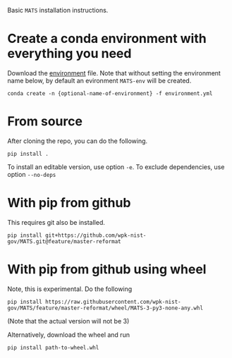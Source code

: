 Basic `MATS` installation instructions.

# Create a conda environment with everything you need

Download the [environment](environment.yml) file.  Note that without setting the environment name below,
by default an evironment `MATS-env` will be created.


``` shell
conda create -n {optional-name-of-environment} -f environment.yml
```

# From source

After cloning the repo, you can do the following.

``` shell
pip install .
```

To install an editable version, use option `-e`.  To exclude dependencies, use option `--no-deps`

# With pip from github

This requires git also be installed.

``` shell
pip install git+https://github.com/wpk-nist-gov/MATS.git@feature/master-reformat
```

# With pip from github using wheel
Note, this is experimental.  Do the following


``` shell
pip install https://raw.githubusercontent.com/wpk-nist-gov/MATS/feature/master-reformat/wheel/MATS-3-py3-none-any.whl
```

(Note that the actual version will not be 3)

Alternatively, download the wheel and run

``` shell
pip install path-to-wheel.whl
```
